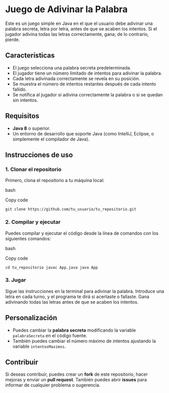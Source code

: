 # Juego de Adivinar la Palabra

Este es un juego simple en Java en el que el usuario debe adivinar una palabra secreta, letra por letra, antes de que se acaben los intentos. Si el jugador adivina todas las letras correctamente, gana; de lo contrario, pierde.

## Características

-   El juego selecciona una palabra secreta predeterminada.
-   El jugador tiene un número limitado de intentos para adivinar la palabra.
-   Cada letra adivinada correctamente se revela en su posición.
-   Se muestra el número de intentos restantes después de cada intento fallido.
-   Se notifica al jugador si adivina correctamente la palabra o si se quedan sin intentos.

## Requisitos

-   **Java 8** o superior.
-   Un entorno de desarrollo que soporte Java (como IntelliJ, Eclipse, o simplemente el compilador de Java).

## Instrucciones de uso

### 1. Clonar el repositorio

Primero, clona el repositorio a tu máquina local:

bash

Copy code

`git clone https://github.com/tu_usuario/tu_repositorio.git` 

### 2. Compilar y ejecutar

Puedes compilar y ejecutar el código desde la línea de comandos con los siguientes comandos:

bash

Copy code

`cd tu_repositorio
javac App.java
java App` 

### 3. Jugar

Sigue las instrucciones en la terminal para adivinar la palabra. Introduce una letra en cada turno, y el programa te dirá si acertaste o fallaste. Gana adivinando todas las letras antes de que se acaben los intentos.

## Personalización

-   Puedes cambiar la **palabra secreta** modificando la variable `palabraSecreta` en el código fuente.
-   También puedes cambiar el número máximo de intentos ajustando la variable `intentosMaximos`.

## Contribuir

Si deseas contribuir, puedes crear un **fork** de este repositorio, hacer mejoras y enviar un **pull request**. También puedes abrir **issues** para informar de cualquier problema o sugerencia.